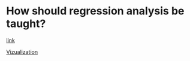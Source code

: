 # How should regression analysis be taught?

[link](https://twitter.com/ProfPaulPoast/status/1226136326438899712)

[Vizualization](https://twitter.com/nickchk/status/1067136325751529472)
